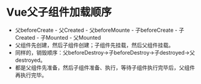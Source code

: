 # Vue父子组件加载顺序
+ 父beforeCreate - 父Created - 父beforeMounte - 子beforeCreate - 子Created - 子Mounted - 父Mounted
+ 父组件先创建，然后子组件创建；子组件先挂载，然后父组件挂载。
+ 同样的，销毁顺序：父beforeDestroy->子beforeDestroy->子destroyed->父destroyed。
+ 都是父组件先准备，然后子组件准备、执行，等待子组件执行完毕后，父组件再执行完毕。